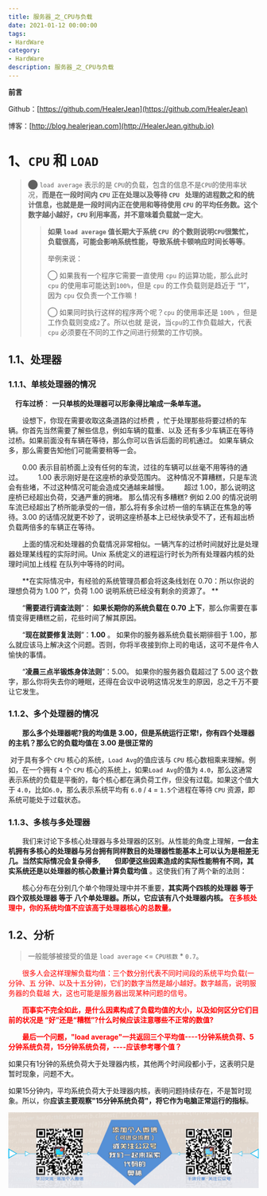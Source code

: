 ```yaml
---
title: 服务器_之_CPU与负载
date: 2021-01-12 00:00:00
tags: 
- HardWare
category: 
- HardWare
description: 服务器_之_CPU与负载
---
```


**前言**     

 Github：[https://github.com/HealerJean](https://github.com/HealerJean)         

 博客：[http://blog.healerjean.com](http://HealerJean.github.io)          



# 1、`CPU` 和 `LOAD`

> ⬤  `load average` 表示的是 `CPU`的负载，包含的信息不是`CPU`的使用率状况，**而是在一段时间内 `CPU` 正在处理以及等待 `CPU ` 处理的进程数之和的统计信息，也就是是一段时间内正在使用和等待使用 `CPU` 的平均任务数。这个数字越小越好，`CPU` 利用率高，并不意味着负载就一定大**。            
>
> > **如果 `load average` 值长期大于系统 `CPU `的个数则说明`CPU`很繁忙，负载很高，可能会影响系统性能，导致系统卡顿响应时间长等等**。    
> >
> > 举例来说： 
> >
> > ◯ 如果我有一个程序它需要一直使用 `cpu` 的运算功能，那么此时 `cpu` 的使用率可能达到`100%`，但是 `cpu` 的工作负载则是趋近于 “1”，因为 `cpu`  仅负责一个工作嘛！             
> >
> > ◯ 如果同时执行这样的程序两个呢？`cpu` 的使用率还是 `100%` ，但是工作负载则变成`2`了。所以也就 是说，当`cpu`的工作负载越大，代表 `cpu` 必须要在不同的工作之间进行频繁的工作切换。
>



## 1.1、处理器

### 1.1.1、单核处理器的情况      

  　**行车过桥**：   **一只单核的处理器可以形象得比喻成一条单车道。**     

　　设想下，你现在需要收取这条道路的过桥费 ，忙于处理那些将要过桥的车辆。你首先当然需要了解些信息，例如车辆的载重、以及 还有多少车辆正在等待过桥。如果前面没有车辆在等待，那么你可以告诉后面的司机通过。 如果车辆众多，那么需要告知他们可能需要稍等一会。     

　　0.00 表示目前桥面上没有任何的车流，过往的车辆可以丝毫不用等待的通过。
　　1.00 表示刚好是在这座桥的承受范围内。 这种情况不算糟糕，只是车流会有些堵，不过这种情况可能会造成交通越来越慢。
　　超过 1.00，那么说明这座桥已经超出负荷，交通严重的拥堵。 那么情况有多糟糕? 例如 2.00 的情况说明车流已经超出了桥所能承受的一倍，那么将有多余过桥一倍的车辆正在焦急的等待。3.00 的话情况就更不妙了，说明这座桥基本上已经快承受不了，还有超出桥负载两倍多的车辆正在等待。

  　　上面的情况和处理器的负载情况非常相似。一辆汽车的过桥时间就好比是处理器处理某线程的实际时间。Unix 系统定义的进程运行时长为所有处理器内核的处理时间加上线程 在队列中等待的时间。    

　　**在实际情况中，有经验的系统管理员都会将这条线划在 0.70：所以你说的理想负荷为 1.00 ?”，负荷 1.00 说明系统已经没有剩余的资源了。 **       

　　“**需要进行调查法则**”： **如果长期你的系统负载在 0.70 上下**，那么你需要在事情变得更糟糕之前，花些时间了解其原因。     

　　“**现在就要修复法则**”：**1.00** 。 如果你的服务器系统负载长期徘徊于 1.00，那么就应该马上解决这个问题。否则，你将半夜接到你上司的电话，这可不是件令人愉快的事情。     

　　“**凌晨三点半锻炼身体法则**”：5.00。 如果你的服务器负载超过了 5.00 这个数字，那么你将失去你的睡眠，还得在会议中说明这情况发生的原因，总之千万不要让它发生。



### 1.1.2、多个处理器的情况

　　**那么多个处理器呢?我的均值是 3.00，但是系统运行正常!，你有四个处理器的主机？那么它的负载均值在 3.00 是很正常的**      

​		对于具有多个 `CPU` 核心的系统，`Load Avg`的值应该与 `CPU` 核心数相乘来理解。例如，在一个拥有 `4` 个 `CPU` 核心的系统上，如果`Load Avg`的值为 `4.0`，那么这通常表示系统的负载是平衡的，每个核心都在满负荷工作，但没有过载。如果这个值大于 `4.0`，比如`6.0`，那么表示系统平均有 `6.0` / `4` = `1.5`个进程在等待 `CPU` 资源，即系统可能处于过载状态。



### 1.1.3、多核与多处理器

　　我们来讨论下多核心处理器与多处理器的区别。从性能的角度上理解，**一台主机拥有多核心的处理器与另台拥有同样数目的处理器性能基本上可以认为是相差无几。当然实际情况会复杂得多**,　　**但即便这些因素造成的实际性能稍有不同，其实系统还是以处理器的核心数量计算负载均值** 。这使我们有了两个新的法则：     

　　核心分布在分别几个单个物理处理中并不重要，**其实两个四核的处理器 等于四个双核处理器 等于 八个单处理器。所以，它应该有八个处理器内核。** **<font color = "red">在多核处理中，你的系统均值不应该高于处理器核心的总数量。</font>**     



## 1.2、分析

> 一般能够被接受的值是 `load average` <=  `CPU核数`  * `0.7`。

　　<font color = "red">很多人会这样理解负载均值：三个数分别代表不同时间段的系统平均负载(一分钟、五 分钟、以及十五分钟)，它们的数字当然是越小越好。数字越高，说明服务器的负载越 大，这也可能是服务器出现某种问题的信号。  </font>    

　　**<font color = "red">而事实不完全如此，是什么因素构成了负载均值的大小，以及如何区分它们目前的状况是 “好”还是“糟糕”?什么时候应该注意哪些不正常的数值?</font>**          

　　**<font color = "red">最后一个问题，"load average"一共返回三个平均值----1分钟系统负荷、5分钟系统负荷，15分钟系统负荷，----应该参考哪个值？</font>**    

如果只有1分钟的系统负荷大于处理器内核，其他两个时间段都小于，这表明只是暂时现象，问题不大。      

如果15分钟内，平均系统负荷大于处理器内核，表明问题持续存在，不是暂时现象。所以，你**应该主要观察"15分钟系统负荷"，将它作为电脑正常运行的指标**。



















![ContactAuthor](https://raw.githubusercontent.com/HealerJean/HealerJean.github.io/master/assets/img/artical_bottom.jpg)



<!-- Gitalk 评论 start  -->

<link rel="stylesheet" href="https://unpkg.com/gitalk/dist/gitalk.css">

<script src="https://unpkg.com/gitalk@latest/dist/gitalk.min.js"></script> 
<div id="gitalk-container"></div>    
 <script type="text/javascript">
    var gitalk = new Gitalk({
		clientID: `1d164cd85549874d0e3a`,
		clientSecret: `527c3d223d1e6608953e835b547061037d140355`,
		repo: `HealerJean.github.io`,
		owner: 'HealerJean',
		admin: ['HealerJean'],
		id: 'AAAAAAAAAAAAAAAAAA',
    });
    gitalk.render('gitalk-container');
</script> 



<!-- Gitalk end -->



